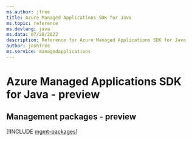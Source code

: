 ```yaml
---
ms.author: jfree
title: Azure Managed Applications SDK for Java
ms.topic: reference
ms.devlang: java
ms.data: 07/28/2022
description: Reference for Azure Managed Applications SDK for Java
author: joshfree
ms.service: managedapplications
---
```

# Azure Managed Applications SDK for Java - preview

## Management packages - preview
[!INCLUDE [mgmt-packages](managed-applications-mgmt-index.md)]
